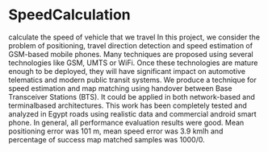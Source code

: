 # SpeedCalculation
calculate the speed of vehicle that we travel
In this project, we consider the problem of positioning, travel direction detection and speed estimation of GSM-based mobile phones. Many techniques are proposed using several technologies like GSM, UMTS or WiFi. Once these technologies are mature enough to be deployed, they will have significant impact on automotive telematics and modern public transit systems. We produce a technique for speed estimation and map matching using handover between Base Transceiver Stations (BTS). It could be applied in both network-based and terminalbased architectures. This work has been completely tested and analyzed in Egypt roads using realistic data and commercial android smart phone. In general, all performance evaluation results were good. Mean positioning error was 101 m, mean speed error was 3.9 kmlh and percentage of success map matched samples was 1000/0.
